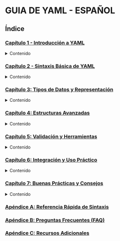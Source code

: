 # GUIA DE YAML - ESPAÑOL

## Índice

### [Capítulo 1 - Introducción a YAML](capitulo-1.md)
<details>
   <summary>Contenido</summary>
   
1. ¿Qué es YAML?
   - Origen y propósito
   - ¿Por qué usar YAML? Ventajas y desventajas
   - Casos de uso comunes (configuración, orquestación, etc.)
2. Diferencias entre YAML, JSON y XML
   - Comparativa de sintaxis
   - Cuándo elegir YAML sobre otros formatos
</details>
   
### [Capítulo 2 - Sintaxis Básica de YAML](capitulo-2.md)
<details>
   <summary>Contenido</summary>

1. Estructura fundamental
   - Clave-Valor (Mappings/Objetos)
   - Listas (Sequences/Arrays)
   - Escalares (Strings, Números, Booleanos, Nulos)
2. Indentación y Espacios
   - La importancia de los espacios
   - Errores comunes de indentación
3. Comentarios
   - Comentarios de una línea
   - Buenas prácticas para comentar
</details>

### [Capítulo 3: Tipos de Datos y Representación](capitulo-3.md)
<details>
   <summary>Contenido</summary>

1. Cadenas de Texto (Strings)
   - Cadenas sin comillas
   - Cadenas con comillas simples y dobles
   - Cadenas multilínea (literales y plegadas)
2. Números
   - Enteros
   - Flotantes
   - Notación exponencial
3. Booleanos
   - Valores verdaderos y falsos
4. Nulos
   - Representación de valores nulos
5. Fechas y Horas
   - Formatos estándar de fecha y hora
6. Binario (opcional, para casos específicos)
</details>

### [Capítulo 4: Estructuras Avanzadas](capitulo-4.md)
<details>
   <summary>Contenido</summary>

1. Anidamiento de Clave-Valor y Listas
   - Creación de estructuras complejas
2. Bloques de Estilo
   - Bloques escalares (literal y plegado)
3. Anclas y Alias (Reutilización de datos)
   - Definición de anclas (&)
   - Uso de alias (*)
   - Casos de uso y beneficios
4. Directivas YAML
   - Directivas de versión (%YAML)
   - Directivas de etiquetas (%TAG)
</details>

### [Capítulo 5: Validación y Herramientas](capitulo-5.md)
<details>
   <summary>Contenido</summary>

1. Herramientas de Validación YAML
   - Validadores online
   - Herramientas de línea de comandos (Ej: yamllint)
2. Esquemas YAML (ej. JSON Schema para YAML)
   - ¿Qué son y para qué sirven?
   - Cómo definir y usar esquemas
</details>

### [Capítulo 6: Integración y Uso Práctico](capitulo-6.md)
<details>
   <summary>Contenido</summary>

1. YAML en Lenguajes de Programación
   - Python (PyYAML)
   - JavaScript (js-yaml)
   - Go (gopkg.in/yaml.v2)
   - Otros lenguajes (mencionar librerías populares)
2. Ejemplos de Uso Real
   - Archivos de configuración (Docker Compose, Kubernetes)
   - Automatización (Ansible)
   - CI/CD (GitHub Actions, GitLab CI)
</details>

### [Capítulo 7: Buenas Prácticas y Consejos](capitulo-7.md)
<details>
   <summary>Contenido</summary>

1. Legibilidad y Mantenibilidad
   - Consistencia en la indentación
   - Uso apropiado de comentarios
2. Evitar Errores Comunes
   - Problemas con espacios al final de línea
   - Orden de las claves (aunque YAML no garantiza el orden)
3. Seguridad en YAML
   - Deserialización de datos no confiables
</details>

### [Apéndice A: Referencia Rápida de Sintaxis](apendice-a.md)
### [Apéndice B: Preguntas Frecuentes (FAQ)](apendice-b.md)
### [Apéndice C: Recursos Adicionales](apendice-c.md)

